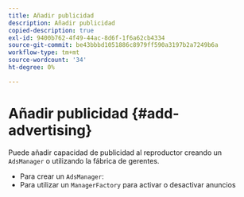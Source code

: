 ```yaml
---
title: Añadir publicidad
description: Añadir publicidad
copied-description: true
exl-id: 9400b762-4f49-44ac-8d6f-1f6a62cb4334
source-git-commit: be43bbbd1051886c8979ff590a3197b2a7249b6a
workflow-type: tm+mt
source-wordcount: '34'
ht-degree: 0%

---
```


# Añadir publicidad {#add-advertising}

Puede añadir capacidad de publicidad al reproductor creando un `AdsManager` o utilizando la fábrica de gerentes.

* Para crear un `AdsManager`:
* Para utilizar un `ManagerFactory` para activar o desactivar anuncios
